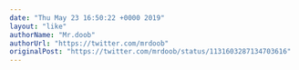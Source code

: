 ```yaml
---
date: "Thu May 23 16:50:22 +0000 2019"
layout: "like"
authorName: "Mr.doob"
authorUrl: "https://twitter.com/mrdoob"
originalPost: "https://twitter.com/mrdoob/status/1131603287134703616"
---
```

